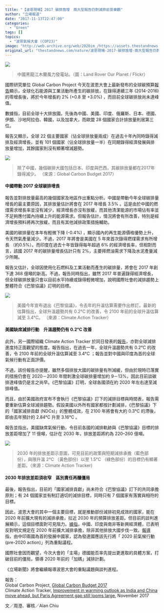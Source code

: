 ```yaml
---
title: "【波恩現場】2017 碳排放增　兩大型報告仍對減排前景樂觀"
author: "立場報道"
date: "2017-11-13T22:47:00"
categories:
  - "Green"
tags: []
topics:
  - "波恩氣候大會 (COP23)"
image: "http://web.archive.org/web/2020im_/https://assets.thestandnews.com/media/photos/Mulan_Wind_Farm_Heilongiang_China_Flickr_pyn3E.jpg"
original_url: "thestandnews.com/nature/波恩現場-2017-碳排放增-兩大型報告仍對減排前景樂觀"
---
```

![](http://web.archive.org/web/2020im_/https://assets.thestandnews.com/media/photos/Mulan_Wind_Farm_Heilongiang_China_Flickr_pyn3E.jpg)
> 中國黑龍江木蘭風力發電站。（圖：Land Rover Our Planet / Flickr）

國際研究單位 Global Carbon Project 今天在波恩大會上最新發布的全球碳預算[報告](http://web.archive.org/web/20210917122847/http://www.globalcarbonproject.org/carbonbudget/17/files/International_FutureEarth_GCPBudget2017.pdf)顯示，全球化石能源與工業活動所產生的碳排放，在錄得連續三年 (2014-2016) 的零增長後，將於今年增長約 2% (+0.8 至 +3.0%) ，而目前全球碳排放尚未達峰值。

數據指，目前全球十大排放國，先後為中國、美國、印度、俄羅斯、日本、德國、伊朗、沙地阿拉伯、韓國，以及加拿大，而歐盟 28 個國家合計排放量則居第三位。

報告又顯示，全球 22 個主要國家（佔全球排放量兩成）在過去十年內同時錄得減排及經濟增長，並有 101 個國家（佔全球排放量一半）在同期錄得經濟發展與排放量增加，其餘國家則沒有顯著增減趨勢。

![](http://web.archive.org/web/2020im_/https://assets.thestandnews.com/media/photos/emission20trends_LubhV.png)
> 除了中國，幾個碳排大國包括日本、印度與巴西，其碳排放量都在2017年錄得減少。 （來源：Global Carbon Budget 2017）

#### **中國帶動 2017 全球碳排增長**

報告並對排放量最高的幾個國家及地區作出重點分析。中國是帶動今年全球碳排量增長的最主要原因，其排放量估計將會在 2017 年增長 3.5% 。這是由於中國的燃煤需求增長率並沒有減少，經濟增長亦沒有放緩，而其他清潔能源的市場佔有率並不足夠應付國內持續上升的能源需求。但報告估計，情況將會有所改善，特別是經濟增長預料將再次放緩，而且有其他減排政策措施輔助。

美國的碳排量在本年有輕微下降 (-0.4%) ，顯示國內的再生能源價格優勢上升，令天然氣產量減少。不過，2017 年將會是美國在 5 年來首次錄得燃煤需求有所增長 （約0.5%）。而印度在過去十年皆錄得每年超過 6% 的經濟增長率，但相對而言，該國 2017 年的碳排量增長估計只有 2%，主要拜燃油需求下降及水泥產量減少所賜。

報告又估計，全球因使用化石燃料及工業活動而產生的碳排量，將會在 2017 年創下達 368 億噸的新高。不過，報告同時指出，雖然 2017 年普遍錄得經濟增長，但全球碳排放量只會以目前水平持續或錄得輕微增加，說明國際社會的減排趨勢上整體符合《巴黎協議》訂明的目標。

![](http://web.archive.org/web/2020im_/https://assets.thestandnews.com/media/photos/warming20projections_fEogK.png)
> 美國今年宣布退出《巴黎協議》，令去年的升溫估算需要作出修訂。最新的估算指出，全球升溫趨勢共有 0.2°C 的改善，令 2100 年前的全球升溫估算減至 3.4°C。 （來源：Climate Action Tracker）

#### **美國缺席減排行動　升溫趨勢仍有 0.2°C 改善**

此外，另一國際組織 Climate Action Tracker 於同日發表的[報告](http://web.archive.org/web/20210917122847/http://climateactiontracker.org/assets/publications/briefing_papers/CAT_2017-11-15_Improvement-in-warming-outlook.pdf)，亦對全球減排進度持正面觀望的態度。報告指出，在過去一年，全球升溫趨勢共有 0.2°C 的改善，令 2100 年前的全球升溫估算減至 3.4°C ；報告並對中國與印度為首的全球氣候行動有正面評價。

不過，該份報告亦提醒，雖然多個排放大國的碳排量有所減緩，但由於現時已落實的措施仍會在 2020－2030 年間刺激全球碳排量增加約 9－13%，因此目前談碳排達峰值仍是言之尚早。《巴黎協議》訂明，全球各國須在約 2020 年左右達至減排峰值。

而且，由於美國政府宣布不會執行《巴黎協議》訂下的減排目標與時間表，報告需要重新估算全球減排趨勢。假設美國以外所有國家都按計劃減排，《巴黎協議》下的「國家減排貢獻 (NDCs)」的整體成效，在 2100 年將會有大約 0.3°C 的滯後，即由去年預計的 2.84°C 升至 3.16°C 。

報告並指出，美國缺席氣候行動，令目前各國的減排軌跡與《巴黎協議》目標的排放差距增加了 11 億噸，估計在 2030 年，排放差距將約為 220–260 億噸。

![](http://web.archive.org/web/2020im_/https://assets.thestandnews.com/media/photos/climate20action20tracker_r7z52.png)
> 2030 年的排放差距示意圖，可見目前的政策與短期減排承擔（藍色部份），與限升溫 2°C （黃色部份）以至 1.5°C （綠色部份）的目標仍有顯著差距。（來源：Climate Action Tracker)

#### **2030 年排放差距須收窄　區別責任再釀僵局**

最後，報告指出，目前的「國家減排貢獻」尚未符合《巴黎協議》訂下的共同承擔原則；有 24 個國家並有制訂適切的減排目標，同時只有 7 個國家有落實與相符的目標。

因此，波恩大會的其中一個主要目標，就是推動部份減排初見成效的國家，能在 2020 年前擴大現有的減排承擔，拉近 2030 年的預算排放差距。但目前的談判進展顯示，這個目標面對可見阻力。[據指](http://web.archive.org/web/20210917122847/http://www.climatechangenews.com/2017/11/03/tensions-emerge-timetable-raising-climate-ambition/)，中國、印度與南非等新興經濟體，已表明反對明文規定在 2020 年前擴大減排承擔，除非其他排放大國步伐一致。[報導](http://web.archive.org/web/20210917122847/http://www.climatechangenews.com/2017/11/10/dispute-pre-2020-climate-action-risks-repeat-copenhagen/)指，由中印兩國為首的發展中國家，認為發達國應該先行將「 2020 前氣候行動 (pre-2020 action)」列為重點議程。

國際社會因而觀望，今次大會的「主場」德國能否率先提出更進取的具體方案，打破目前的僵局，領導 2020 年前的「加碼」減排計劃。

《立場新聞》將會繼續報導波恩大會的重點議題與談判進程。

報告：  
Global Carbon Project, [Global Carbon Budget 2017](http://web.archive.org/web/20210917122847/http://www.globalcarbonproject.org/carbonbudget/17/files/International_FutureEarth_GCPBudget2017.pdf)  
Climate Action Tracker, [Improvement in warming outlook as India and China move ahead, but Paris Agreement gap still looms large](http://web.archive.org/web/20210917122847/http://climateactiontracker.org/assets/publications/briefing_papers/CAT_2017-11-15_Improvement-in-warming-outlook.pdf), November 2017

文／周澄、審核／Alan Chiu